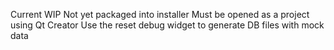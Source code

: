 Current WIP
Not yet packaged into installer
Must be opened as a project using Qt Creator
Use the reset debug widget to generate DB files with mock data
